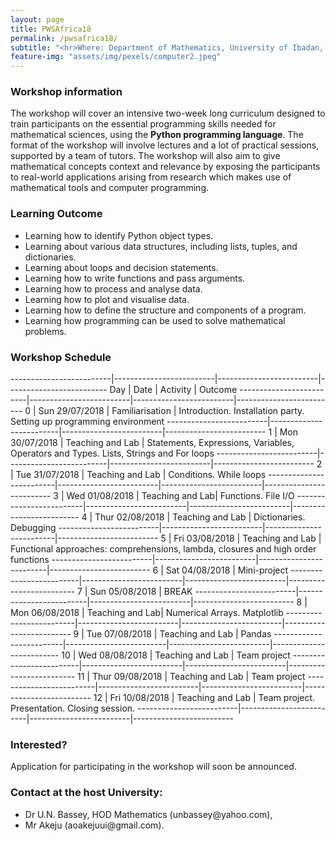 ```yaml
---
layout: page
title: PWSAfrica18
permalink: /pwsafrica18/
subtitle: "<hr>Where: Department of Mathematics, University of Ibadan, Nigeria. <br> <br> When: July 30 - August 10 2018."
feature-img: "assets/img/pexels/computer2.jpeg"
--- 
```


### Workshop information
The workshop will cover an intensive two-week long curriculum designed to train participants on the essential programming skills needed for mathematical sciences, using the **Python programming language**. The format of the workshop will involve lectures and a lot of practical sessions, supported by a team of tutors. The workshop will also aim to give mathematical concepts context and relevance by exposing the participants to real-world applications arising from research which makes use of mathematical tools and computer programming.


### Learning Outcome
<ul>
<li> Learning how to identify Python object types. </li>
<li> Learning about various data structures, including lists, tuples, and dictionaries. </li>
<li> Learning about loops and decision statements. </li>
<li> Learning how to write functions and pass arguments. </li>
<li> Learning how to process and analyse data. </li>
<li> Learning how to plot and visualise data. </li>
<li> Learning how to define the structure and components of a program. </li>
<li> Learning how programming can be used to solve mathematical problems. </li>
</ul>


### Workshop Schedule

-------------------------|-------------------------|-------------------------|-------------------------
Day | Date | Activity | Outcome
-------------------------|-------------------------|-------------------------|-------------------------
0  |  Sun 29/07/2018	| Familiarisation	| Introduction. Installation party. Setting up programming environment
-------------------------|-------------------------|-------------------------|-------------------------
1  |  Mon 30/07/2018 | Teaching and Lab | Statements, Expressions, Variables, Operators and Types. Lists, Strings and For loops
-------------------------|-------------------------|-------------------------|-------------------------
2  |  Tue 31/07/2018 | Teaching and Lab | Conditions. While loops
-------------------------|-------------------------|-------------------------|-------------------------
3  |  Wed 01/08/2018 | 	Teaching and Lab| Functions. File I/O
-------------------------|-------------------------|-------------------------|-------------------------
4  |  Thur 02/08/2018 | Teaching and Lab | Dictionaries. Debugging
-------------------------|-------------------------|-------------------------|-------------------------
5  |  Fri 03/08/2018 | Teaching and Lab | Functional approaches: comprehensions, lambda, closures and high order functions
-------------------------|-------------------------|-------------------------|-------------------------
6  |  Sat 04/08/2018 | Mini-project
-------------------------|-------------------------|-------------------------|-------------------------
7  |  Sun 05/08/2018 | BREAK
-------------------------|-------------------------|-------------------------|-------------------------
8  |  Mon 06/08/2018 | 	Teaching and Lab| Numerical Arrays. Matplotlib
-------------------------|-------------------------|-------------------------|-------------------------
9  |  Tue 07/08/2018 | Teaching and Lab | Pandas
-------------------------|-------------------------|-------------------------|-------------------------
10  |  Wed 08/08/2018 | Teaching and Lab | Team project
-------------------------|-------------------------|-------------------------|-------------------------
11  |  Thur 09/08/2018 | Teaching and Lab | Team project
-------------------------|-------------------------|-------------------------|-------------------------
12  |  Fri 10/08/2018 | Teaching and Lab | Team project. Presentation. Closing session.
-------------------------|-------------------------|-------------------------|-------------------------


### Interested?
Application for participating in the workshop will soon be announced.


### Contact at the host University: 
<ul>
<li> Dr U.N. Bassey, HOD Mathematics (unbassey@yahoo.com), </li>
<li> Mr Akeju (aoakejuui@gmail.com).</li>
</ul>
